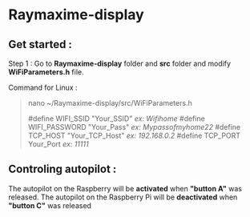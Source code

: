 # Raymaxime-display


## Get started :
Step 1 : Go to **Raymaxime-display** folder and **src** folder and modify **WiFiParameters.h** file.

Command for Linux :

> nano ~/Raymaxime-display/src/WiFiParameters.h
>
> #define WIFI_SSID "Your_SSID"		*ex: Wifihome*
> #define WIFI_PASSWORD  "Your_Pass"		*ex: Mypassofmyhome22*
> #define TCP_HOST  "Your_TCP_Host"		*ex: 192.168.0.2*
> #define TCP_PORT Your_Port		*ex: 11111*


## Controling autopilot :

The autopilot on the Raspberry will be **activated** when **"button A"** was released.
The autopilot on the Raspberry Pi will be **deactivated** when **"button C"** was released
